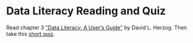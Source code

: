 # Data Literacy Reading and Quiz

Read chapter 3 ["Data Literacy: A User′s Guide"](https://umd.instructure.com/courses/1259604/quizzes/1263658) by David L. Herzog. Then take this [short quiz](https://umd.instructure.com/courses/1259604/quizzes/1263658).
